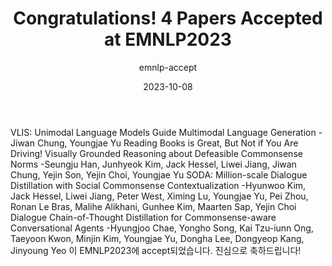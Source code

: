 ---
layout: news-detail
title: Congratulations! 4 Papers Accepted at EMNLP2023
subtitle: emnlp-accept
type: papers
emoji: 🎉
year: 2023
date: 2023-10-08
summary: "정지완, 한승주 학생의 논문이 EMNLP 2023에 accept되었습니다."
body: "


VLIS: Unimodal Language Models Guide Multimodal Language Generation
-Jiwan Chung, Youngjae Yu
Reading Books is Great, But Not if You Are Driving! Visually Grounded Reasoning about Defeasible Commonsense Norms
-Seungju Han, Junhyeok Kim, Jack Hessel, Liwei Jiang, Jiwan Chung, Yejin Son, Yejin Choi, Youngjae Yu
SODA: Million-scale Dialogue Distillation with Social Commonsense Contextualization
-Hyunwoo Kim, Jack Hessel, Liwei Jiang, Peter West, Ximing Lu, Youngjae Yu, Pei Zhou, Ronan Le Bras, Malihe Alikhani, Gunhee Kim, Maarten Sap, Yejin Choi
Dialogue Chain-of-Thought Distillation for Commonsense-aware Conversational Agents
-Hyungjoo Chae, Yongho Song, Kai Tzu-iunn Ong, Taeyoon Kwon, Minjin Kim, Youngjae Yu, Dongha Lee, Dongyeop Kang, Jinyoung Yeo

이 EMNLP2023에 accept되었습니다. 진심으로 축하드립니다!

  "
excerpt: >
categories: news papers
---